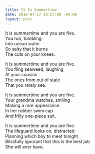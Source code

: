 ```yaml
---
title: It Is Summertime
date: 2016-07-17 14:57:00 -04:00
layout: post
---
```


It is summertime and you are five.  
You run, tumbling  
Into ocean water  
So salty that it burns  
The cuts on your knees.

It is summertime and you are five.  
You fling seaweed, laughing  
At your cousins  
The ones from out of state  
That you rarely see.

It is summertime and you are five.  
Your grandma watches, smiling  
Making a rare appearance  
In her rubber swim cap  
And frilly one-piece suit.

It is summertime and you are five.  
The lifeguard looks on, distracted  
Planning which boy to meet tonight  
Blissfully ignorant that this is the best job  
She will ever have.